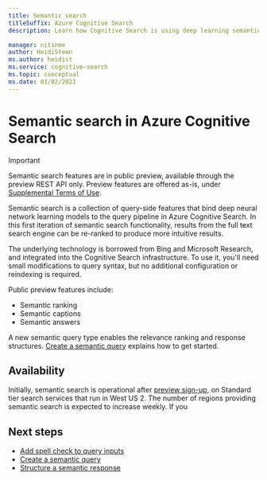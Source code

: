 ```yaml
---
title: Semantic search
titleSuffix: Azure Cognitive Search
description: Learn how Cognitive Search is using deep learning semantic search models from Bing to make search results more intuitive.

manager: nitinme
author: HeidiSteen
ms.author: heidist
ms.service: cognitive-search
ms.topic: conceptual
ms.date: 03/02/2021
---
```

# Semantic search in Azure Cognitive Search

> [!IMPORTANT]
> Semantic search features are in public preview, available through the preview REST API only. Preview features are offered as-is, under [Supplemental Terms of Use](https://azure.microsoft.com/support/legal/preview-supplemental-terms/).

Semantic search is a collection of query-side features that bind deep neural network learning models to the query pipeline in Azure Cognitive Search. In this first iteration of semantic search functionality, results from the full text search engine can be re-ranked to produce more intuitive results.

The underlying technology is borrowed from Bing and Microsoft Research, and integrated into the Cognitive Search infrastructure. To use it, you'll need small modifications to query syntax, but no additional configuration or reindexing is required.

Public preview features include:

+ Semantic ranking
+ Semantic captions
+ Semantic answers

A new semantic query type enables the relevance ranking and response structures. [Create a semantic query](semantic-how-to-query-request.md) explains how to get started.

## Availability

Initially, semantic search is operational after [preview sign-up](https://aka.ms/TBD), on Standard tier search services that run in West US 2. The number of regions providing semantic search is expected to increase weekly. If you  

## Next steps

+ [Add spell check to query inputs](speller-how-to-add.md)
+ [Create a semantic query](semantic-how-to-query-request.md)
+ [Structure a semantic response](semantic-how-to-query-response.md)